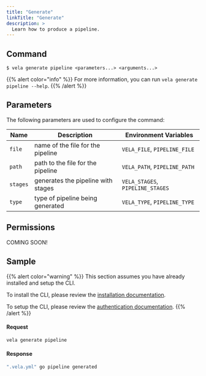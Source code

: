 ```yaml
---
title: "Generate"
linkTitle: "Generate"
description: >
  Learn how to produce a pipeline.
---
```


## Command

```
$ vela generate pipeline <parameters...> <arguments...>
```

{{% alert color="info" %}}
For more information, you can run `vela generate pipeline --help`.
{{% /alert %}}

## Parameters

The following parameters are used to configure the command:

| Name     | Description                        | Environment Variables            |
| -------- | ---------------------------------- | -------------------------------- |
| `file`   | name of the file for the pipeline  | `VELA_FILE`, `PIPELINE_FILE`     |
| `path`   | path to the file for the pipeline  | `VELA_PATH`, `PIPELINE_PATH`     |
| `stages` | generates the pipeline with stages | `VELA_STAGES`, `PIPELINE_STAGES` |
| `type`   | type of pipeline being generated   | `VELA_TYPE`, `PIPELINE_TYPE`     |

## Permissions

COMING SOON!

## Sample

{{% alert color="warning" %}}
This section assumes you have already installed and setup the CLI.

To install the CLI, please review the [installation documentation](/docs/cli/install/).

To setup the CLI, please review the [authentication documentation](/docs/cli/authentication/).
{{% /alert %}}

#### Request

```sh
vela generate pipeline
```

#### Response

```sh
".vela.yml" go pipeline generated
```

